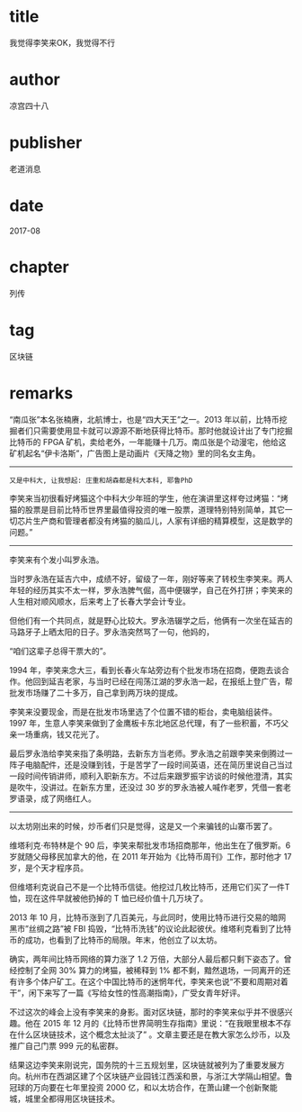 # title
我觉得李笑来OK，我觉得不行

# author
凉宫四十八

# publisher
老道消息

# date
2017-08

# chapter
列传

# tag
区块链

# remarks
“南瓜张”本名张楠赓，北航博士，也是“四大天王”之一。2013 年以前，比特币挖掘者们只需要使用显卡就可以源源不断地获得比特币。那时他就设计出了专门挖掘比特币的 FPGA 矿机，卖给老外，一年能赚十几万。南瓜张是个动漫宅，他给这矿机起名“伊卡洛斯”，广告图上是动画片《天降之物》里的同名女主角。

---

`又是中科大, 让我想起: 庄重和胡森都是科大本科, 耶鲁PhD`

李笑来当初很看好烤猫这个中科大少年班的学生，他在演讲里这样夸过烤猫：“烤猫的股票是目前比特币世界里最值得投资的唯一股票，道理特别特别简单，其它一切芯片生产商和管理者都没有烤猫的脑瓜儿，人家有详细的精算模型，这是数学的问题。”

---

李笑来有个发小叫罗永浩。



当时罗永浩在延吉六中，成绩不好，留级了一年，刚好等来了转校生李笑来。两人年轻的经历其实不太一样，罗永浩脾气倔，高中便辍学，自己在外打拼；李笑来的人生相对顺风顺水，后来考上了长春大学会计专业。



但他们有一个共同点，就是野心比较大。罗永浩辍学之后，他俩有一次坐在延吉的马路牙子上晒太阳的日子。罗永浩突然骂了一句，他妈的，



“咱们这辈子总得干票大的”。



1994 年，李笑来念大三，看到长春火车站旁边有个批发市场在招商，便跑去谈合作。他回到延吉老家，与当时已经在闯荡江湖的罗永浩一起，在报纸上登广告，帮批发市场赚了二十多万，自己拿到两万块的提成。



李笑来没要现金，而是在批发市场里选了个位置不错的柜台，卖电脑组装件。1997 年，生意人李笑来做到了金鹰板卡东北地区总代理，有了一些积蓄，不巧父亲一场重病，钱又花光了。



最后罗永浩给李笑来指了条明路，去新东方当老师。罗永浩之前跟李笑来倒腾过一阵子电脑配件，还是没赚到钱，于是苦学了一段时间英语，还在简历里说自己当过一段时间传销讲师，顺利入职新东方。不过后来跟罗振宇访谈的时候他澄清，其实是吹牛，没讲过。在新东方里，还没过 30 岁的罗永浩被人喊作老罗，凭借一套老罗语录，成了网络红人。

---

以太坊刚出来的时候，炒币者们只是觉得，这是又一个来骗钱的山寨币罢了。


维塔利克·布特林是个 90 后，李笑来帮批发市场招商那年，他出生在了俄罗斯。6岁就随父母移民加拿大的他，在 2011 年开始为《比特币周刊》工作，那时他才 17 岁，是个天才程序员。



但维塔利克说自己不是一个比特币信徒。他挖过几枚比特币，还用它们买了一件T恤，现在这件早就被他扔掉的 T 恤已经价值十几万块了。



2013 年 10 月，比特币涨到了几百美元，与此同时，使用比特币进行交易的暗网黑市”丝绸之路”被 FBI 捣毁，“比特币洗钱”的议论此起彼伏。维塔利克看到了比特币的成功，也看到了比特币的局限。年末，他创立了以太坊。


确实，两年间比特币网络的算力涨了 1.2 万倍，大部分人最后都只剩下姿态了。曾经控制了全网 30% 算力的烤猫，被稀释到 1% 都不剩，黯然退场，一同离开的还有许多个体户矿工。在这个中国比特币的迷惘年代，李笑来也说“不要和周期对着干”，闲下来写了一篇《写给女性的性高潮指南》，广受女青年好评。


不过这次的峰会上没有李笑来的身影。面对区块链，那时的李笑来似乎并不很感兴趣。他在 2015 年 12 月的《比特币世界简明生存指南》里说：“在我眼里根本不存在什么区块链技术，这个概念太扯淡了” 。文章主要还是在教大家怎么炒币，以及推广自己门票 999 元的私密群。



结果这边李笑来刚说完，国务院的十三五规划里，区块链就被列为了重要发展方向。杭州市在西湖区建了个区块链产业园钱江西溪和景，与浙江大学隔山相望。鲁冠球的万向要在七年里投资 2000 亿，和以太坊合作，在萧山建一个创新聚能城，城里全都得用区块链技术。

